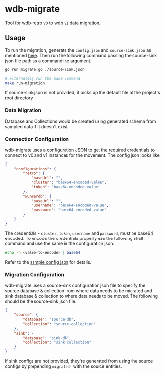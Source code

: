# wdb-migrate

Tool for wdb-retro `v0` to wdb `v1` data migration.

## Usage

To run the migration, generate the `config.json` and `source-sink.json` as mentioned [here](#connection-configuration). Then run the following command passing the source-sink json file path as a commandline argument.

```sh
go run migrate.go ./source-sink.json

# alternately run the make command
make run-migration
```

If source-sink.json is not provided, it picks up the default file at the project's root directory.

### Data Migration
<!-- 
Currently only data migration between pre-existing database is supported. So it is a prerequisite that the Database must exist in v1. Refer to [the issue `#1`](https://github.com/TanmoySG/wdb-migrate/issues/1) for more details on setting up the prerequisites. -->

Database and Collections would be created using generated schema from sampled data if it doesn't exist. 
<!-- If database/collection already exists in wdb v1 (sink) the process might fail. -->

### Connection Configuration

wdb-migrate uses a configuration JSON to get the required credentials to connect to v0 and v1 instances for the movement. The config json looks like

```json
{
    "configurations": {
        "retro": {
            "baseUrl": "",
            "cluster": "base64-encoded-value",
            "token": "base64-encoded-value"
        },
        "wunderdb": {
            "baseUrl": "",
            "username": "base64-encoded-value",
            "password": "base64-encoded-value"
        }
    }
}
```

The credentials - `cluster`, `token`, `username` and `password`, must be base64 encoded. To encode the credentials properly use the following shell command and use the same in the configuration json.

```sh
echo -n <value-to-encode> | base64
```

Refer to the [sample config json](./scripts/sample.config.json) for details.

### Migration Configuration

wdb-migrate uses a source-sink configuration json file to specify the source database & collection from where data needs to be migrated and sink database & collection to where data needs to be moved. The following should be the source-sink json file.

```json
{
    "source": {
        "database": "source-db",
        "collection": "source-collection"
    },
    "sink": {
        "database": "sink-db",
        "collection": "sink-collection"
    }
}
```

If sink configs are not provided, they're generated from using the source configs by prepending `migrated-` with the source entities.
